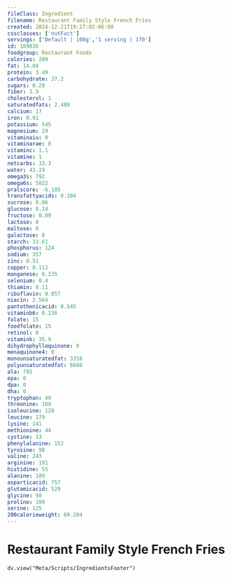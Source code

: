```yaml
---
fileClass: Ingredient
filename: Restaurant Family Style French Fries
created: 2024-12-21T19:27:02-06:00
cssclasses: ['nutFact']
servings: ['Default | 100g','1 serving | 170']
id: 169836
foodgroup: Restaurant Foods
calories: 289
fat: 14.04
protein: 3.49
carbohydrate: 37.2
sugars: 0.28
fiber: 3.9
cholesterol: 1
saturatedfats: 2.489
calcium: 17
iron: 0.91
potassium: 545
magnesium: 29
vitaminaiu: 0
vitaminarae: 0
vitaminc: 1.1
vitamine: 1
netcarbs: 33.3
water: 43.19
omega3s: 792
omega6s: 5822
pralscore: -6.185
transfattyacids: 0.104
sucrose: 0.06
glucose: 0.14
fructose: 0.09
lactose: 0
maltose: 0
galactose: 0
starch: 33.61
phosphorus: 124
sodium: 357
zinc: 0.51
copper: 0.112
manganese: 0.235
selenium: 0.4
thiamin: 0.11
riboflavin: 0.057
niacin: 2.564
pantothenicacid: 0.545
vitaminb6: 0.236
folate: 15
foodfolate: 15
retinol: 0
vitamink: 35.9
dihydrophylloquinone: 0
menaquinone4: 0
monounsaturatedfat: 3358
polyunsaturatedfat: 6608
ala: 792
epa: 0
dpa: 0
dha: 0
tryptophan: 49
threonine: 109
isoleucine: 120
leucine: 179
lysine: 141
methionine: 44
cystine: 33
phenylalanine: 152
tyrosine: 98
valine: 243
arginine: 191
histidine: 55
alanine: 109
asparticacid: 757
glutamicacid: 529
glycine: 98
proline: 109
serine: 125
200calorieweight: 69.204
---
```


# Restaurant Family Style French Fries

```dataviewjs
dv.view("Meta/Scripts/IngredientsFooter")
```
